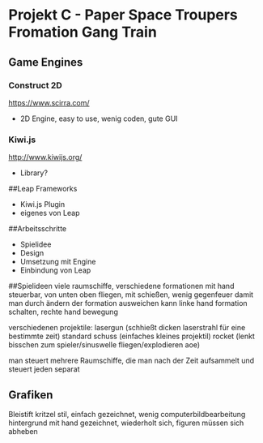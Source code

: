 ﻿# Projekt C - Paper Space Troupers Fromation Gang Train


## Game Engines


### Construct 2D 	
https://www.scirra.com/
* 2D Engine, easy to use, wenig coden, gute GUI

### Kiwi.js		
http://www.kiwijs.org/
* Library? 

##Leap Frameworks
* Kiwi.js Plugin
* eigenes von Leap

##Arbeitsschritte
* Spielidee
* Design
* Umsetzung mit Engine
* Einbindung von Leap

##Spielideen
viele raumschiffe, verschiedene formationen mit hand steuerbar, von unten
oben fliegen, mit schießen, wenig gegenfeuer damit man durch ändern der
formation ausweichen kann
linke hand formation schalten, rechte hand bewegung

verschiedenen projektile: lasergun (schhießt dicken laserstrahl für eine
bestimmte zeit)
standard schuss (einfaches kleines projektil)
rocket (lenkt bisschen zum spieler/sinuswelle fliegen/explodieren aoe)

man steuert mehrere Raumschiffe, die man nach der Zeit aufsammelt und steuert
jeden separat

## Grafiken

Bleistift kritzel stil, einfach gezeichnet, wenig computerbildbearbeitung
hintergrund mit hand gezeichnet, wiederholt sich, figuren müssen sich
abheben